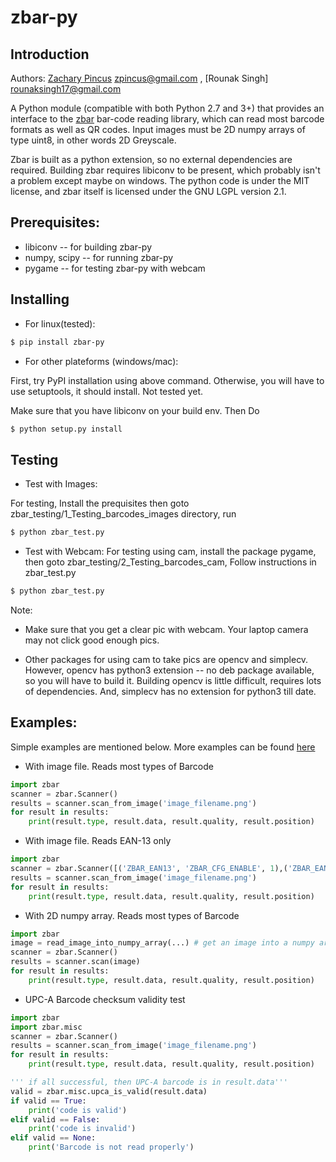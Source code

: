 # zbar-py

## Introduction
Authors: [Zachary Pincus](http://zplab.wustl.edu) <zpincus@gmail.com> , [Rounak Singh] <rounaksingh17@gmail.com> 

A Python module (compatible with both Python 2.7 and 3+) that provides an interface to the [zbar](http://zbar.sourceforge.net) bar-code reading library, which can read most barcode formats as well as QR codes. Input images must be 2D numpy arrays of type uint8, in other words 2D Greyscale.

Zbar is built as a python extension, so no external dependencies are required. Building zbar requires libiconv to be present, which probably isn't a problem except maybe on windows. The python code is under the MIT license, and zbar itself is licensed under the GNU LGPL version 2.1.

## Prerequisites:
* libiconv -- for building zbar-py
* numpy, scipy -- for running zbar-py
* pygame -- for testing zbar-py with webcam

## Installing
* For linux(tested):

```bash
$ pip install zbar-py
```

* For other plateforms (windows/mac):

First, try PyPI installation using above command. Otherwise, you will have to use setuptools, it should install. Not tested yet.

Make sure that you have libiconv on your build env.
Then Do

```bash
$ python setup.py install

```

## Testing
* Test with Images:

For testing, Install the prequisites then goto zbar_testing/1_Testing_barcodes_images directory, run

```bash
$ python zbar_test.py

```

* Test with Webcam:
For testing using cam, install the package pygame, then goto zbar_testing/2_Testing_barcodes_cam, Follow instructions in zbar_test.py

```bash
$ python zbar_test.py

```

Note: 

* Make sure that you get a clear pic with webcam. Your laptop camera may not click good enough pics.

* Other packages for using cam to take pics are opencv and simplecv. However, opencv has python3 extension -- no deb package available, so you will have to build it. Building opencv is little difficult, requires lots of dependencies. And, simplecv has no extension for python3 till date.

## Examples:

Simple examples are mentioned below. More examples can be found [here](https://github.com/rounaksingh/zbar-py/tree/master/zbar_testing)

* With image file. Reads most types of Barcode

```python
import zbar
scanner = zbar.Scanner()
results = scanner.scan_from_image('image_filename.png')
for result in results:
    print(result.type, result.data, result.quality, result.position)
```

* With image file. Reads EAN-13 only

```python
import zbar
scanner = zbar.Scanner([('ZBAR_EAN13', 'ZBAR_CFG_ENABLE', 1),('ZBAR_EAN13', 'ZBAR_CFG_POSITION', 1)])
results = scanner.scan_from_image('image_filename.png')
for result in results:
    print(result.type, result.data, result.quality, result.position)
```

* With 2D numpy array. Reads most types of Barcode

```python
import zbar
image = read_image_into_numpy_array(...) # get an image into a numpy array
scanner = zbar.Scanner()
results = scanner.scan(image)
for result in results:
    print(result.type, result.data, result.quality, result.position)
```

* UPC-A Barcode checksum validity test

```python
import zbar
import zbar.misc
scanner = zbar.Scanner()
results = scanner.scan_from_image('image_filename.png')
for result in results:
    print(result.type, result.data, result.quality, result.position)

''' if all successful, then UPC-A barcode is in result.data'''
valid = zbar.misc.upca_is_valid(result.data)
if valid == True:
    print('code is valid')
elif valid == False:
    print('code is invalid')
elif valid == None:
    print('Barcode is not read properly')
```
